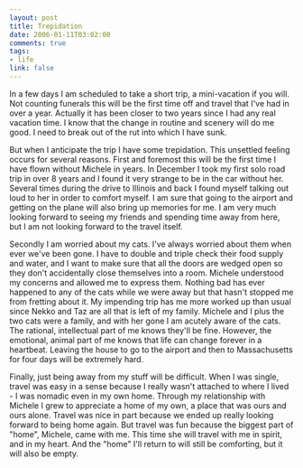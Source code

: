 ```yaml
--- 
layout: post
title: Trepidation
date: 2006-01-11T03:02:00
comments: true
tags:
- life
link: false
---
```

In a few days I am scheduled to take a short trip, a mini-vacation if you will. Not counting funerals this will be the first time off and travel that I've had in over a year. Actually it has been closer to two years since I had any real vacation time. I know that the change in routine and scenery will do me good. I need to break out of the rut into which I have sunk.

But when I anticipate the trip I have some trepidation. This unsettled feeling occurs for several reasons. First and foremost this will be the first time I have flown without Michele in years. In December I took my first solo road trip in over 8 years  and I found it very strange to be in the car without her. Several times during the drive to Illinois and back I found myself talking out loud to her in order to comfort myself. I am sure that going to the airport and getting on the plane will also bring up memories for me. I am very much looking forward to seeing my friends and spending time away from here, but I am not looking forward to the travel itself.

Secondly I am worried about my cats. I've always worried about them when ever we've been gone. I have to double and triple check their food supply and water, and I want to make sure that all the doors are wedged open so they don't accidentally close themselves into a room. Michele understood my concerns and allowed me to express them. Nothing bad has ever happened to any of the cats while we were away but that hasn't stopped me from fretting about it. My impending trip has me more worked up than usual since Nekko and Taz are all that is left of my family. Michele and I plus the two cats were a family, and with her gone I am acutely aware of the cats. The rational, intellectual part of me knows they'll be fine. However, the emotional, animal part of me knows that life can change forever in a heartbeat. Leaving the house to go to the airport and then to Massachusetts for four days will be extremely hard.

Finally, just being away from my stuff will be difficult. When I was single, travel was easy in a sense because I really wasn't attached to where I lived - I was nomadic even in my own home. Through my relationship with Michele I grew to appreciate a home of my own, a place that was ours and ours alone. Travel was nice in part because we ended up really looking forward to being home again. But travel was fun because the biggest part of "home", Michele, came with me. This time she will travel with me in spirit, and in my heart. And the "home" I'll return to will still be comforting, but it will also be empty.
